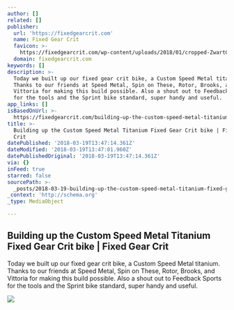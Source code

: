 ```yaml
---
author: []
related: []
publisher:
  url: 'https://fixedgearcrit.com'
  name: Fixed Gear Crit
  favicon: >-
    https://fixedgearcrit.com/wp-content/uploads/2018/01/cropped-ZwartGroen-192x192.png
  domain: fixedgearcrit.com
keywords: []
description: >-
  Today we built up our fixed gear crit bike, a Custom Speed Metal titanium.
  Thanks to our friends at Speed Metal, Spin on These, Rotor, Brooks, and
  Vittoria for making this build possible. Also a shout out to Feedback Sports
  for the tools and the Sprint bike standard, super handy and useful.
app_links: []
isBasedOnUrl: >-
  https://fixedgearcrit.com/building-up-the-custom-speed-metal-titanium-fixed-gear-crit-bike/
title: >-
  Building up the Custom Speed Metal Titanium Fixed Gear Crit bike | Fixed Gear
  Crit
datePublished: '2018-03-19T13:47:14.361Z'
dateModified: '2018-03-19T13:47:01.960Z'
datePublishedOriginal: '2018-03-19T13:47:14.361Z'
via: {}
inFeed: true
starred: false
sourcePath: >-
  _posts/2018-03-19-building-up-the-custom-speed-metal-titanium-fixed-gear-crit.md
_context: 'http://schema.org'
_type: MediaObject

---
```

<article style=""><h1>Building up the Custom Speed Metal Titanium Fixed Gear Crit bike | Fixed Gear Crit</h1><p>Today we built up our fixed gear crit bike, a Custom Speed Metal titanium. Thanks to our friends at Speed Metal, Spin on These, Rotor, Brooks, and Vittoria for making this build possible. Also a shout out to Feedback Sports for the tools and the Sprint bike standard, super handy and useful.</p><img src="https://fixedgearcrit.com/wp-content/uploads/2017/12/Groen_zwart.png" /></article>
